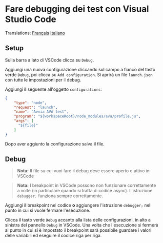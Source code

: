 # Fare debugging dei test con Visual Studio Code

Translations: [Français](https://github.com/avajs/ava-docs/blob/master/fr_FR/docs/recipes/debugging-with-vscode.md)
[Italiano](https://github.com/avajs/ava-docs/blob/master/it_IT/docs/recipes/debugging-with-vscode.md)

## Setup

Sulla barra a lato di VSCode clicca su `Debug`.

Aggiungi una nuova configurazione cliccando sul campo a fianco del tasto verde `Debug`, poi clicca su `Add configuration`. Si aprirà un file `launch.json` con tutte le impostazioni per il debug.

Aggiungi il seguente all'oggetto `configurations`:

```json
{
	"type": "node",
	"request": "launch",
	"name": "Avvia AVA test",
	"program": "${workspaceRoot}/node_modules/ava/profile.js",
	"args": [
	  "${file}"
	]
}
```

Dopo aver aggiunto la configurazione salva il file.

## Debug

> **Nota:** Il file su cui vuoi fare il debug deve essere aperto e attivo in VSCode

> **Nota:** I breakpoint in VSCode possono non funzionare correttamente a volte (in particolare quando si tratta di codice async). L'istruzione `debugger;` funziona sempre correttamente.

Aggiungi il breakpoint nel codice **o** aggiungere l'istruzione `debugger;` nel punto in cui si vuole fermare l'esecuzione.

Clicca il tasto verde `Debug` accanto alla lista delle configurazioni, in alto a sinistra del pannello `Debug` in VSCode. Una volta che l'esecuzione si fermerà al punto in cui si è impostato il breakpoint sarà possibile guardare i valori delle variabili ed eseguire il codice riga per riga.